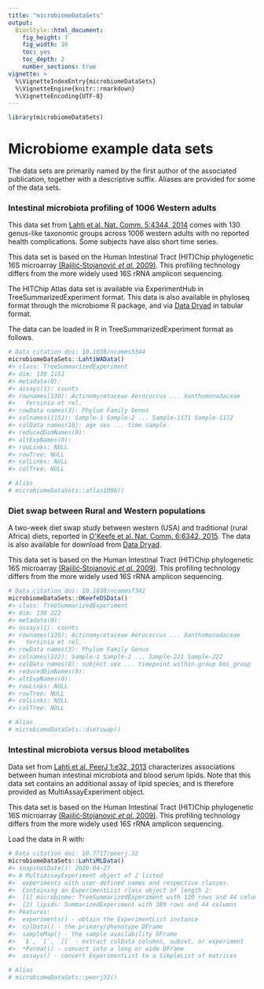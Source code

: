 ```yaml
---
title: "microbiomeDataSets"
output: 
  BiocStyle::html_document:
    fig_height: 7
    fig_width: 10
    toc: yes
    toc_depth: 2
    number_sections: true
vignette: >
  %\VignetteIndexEntry{microbiomeDataSets}
  %\VignetteEngine{knitr::rmarkdown}
  %\VignetteEncoding{UTF-8}
---
```





```r
library(microbiomeDataSets)
```


# Microbiome example data sets

The data sets are primarily named by the first author of the
associated publication, together with a descriptive suffix. Aliases
are provided for some of the data sets.


### Intestinal microbiota profiling of 1006 Western adults

This data set from [Lahti et al. Nat. Comm. 5:4344, 2014](http://www.nature.com/ncomms/2014/140708/ncomms5344/full/ncomms5344.html) comes with 130 genus-like taxonomic groups across 1006 western adults with no reported health complications. Some subjects have also short time series.

This data set is based on the Human Intestinal Tract (HIT)Chip
phylogenetic 16S microarray [(Rajilić‐Stojanović _et al._
2009)](https://doi.org/10.1111/j.1462-2920.2009.01900.x). This
profiling technology differs from the more widely used 16S rRNA
amplicon sequencing.

The HITChip Atlas data set is available via ExperimentHub in
TreeSummarizedExperiment format. This data is also available in
phyloseq format through the microbiome R package, and via [Data
Dryad](http://doi.org/10.5061/dryad.pk75d) in tabular format.

The data can be loaded in R in TreeSummarizedExperiment format as
follows.


```r
# Data citation doi: 10.1038/ncomms5344
microbiomeDataSets::LahtiWAData()
#> class: TreeSummarizedExperiment 
#> dim: 130 1151 
#> metadata(0):
#> assays(1): counts
#> rownames(130): Actinomycetaceae Aerococcus ... Xanthomonadaceae
#>   Yersinia et rel.
#> rowData names(3): Phylum Family Genus
#> colnames(1151): Sample-1 Sample-2 ... Sample-1171 Sample-1172
#> colData names(10): age sex ... time sample
#> reducedDimNames(0):
#> altExpNames(0):
#> rowLinks: NULL
#> rowTree: NULL
#> colLinks: NULL
#> colTree: NULL

# Alias
# microbiomeDataSets::atlas1006()
```

### Diet swap between Rural and Western populations

A two-week diet swap study between western (USA) and traditional
(rural Africa) diets, reported in [O'Keefe et al. Nat. Comm. 6:6342,
2015](http://dx.doi.org/10.1038/ncomms7342). The data is also
available for download from [Data
Dryad](http://dx.doi.org/10.5061/dryad.1mn1n). 

This data set is based on the Human Intestinal Tract (HIT)Chip
phylogenetic 16S microarray [(Rajilić‐Stojanović _et al._
2009)](https://doi.org/10.1111/j.1462-2920.2009.01900.x). This
profiling technology differs from the more widely used 16S rRNA
amplicon sequencing.


```r
# Data citation doi: 10.1038/ncomms7342
microbiomeDataSets::OKeefeDSData()
#> class: TreeSummarizedExperiment 
#> dim: 130 222 
#> metadata(0):
#> assays(1): counts
#> rownames(130): Actinomycetaceae Aerococcus ... Xanthomonadaceae
#>   Yersinia et rel.
#> rowData names(3): Phylum Family Genus
#> colnames(222): Sample-1 Sample-2 ... Sample-221 Sample-222
#> colData names(8): subject sex ... timepoint.within.group bmi_group
#> reducedDimNames(0):
#> altExpNames(0):
#> rowLinks: NULL
#> rowTree: NULL
#> colLinks: NULL
#> colTree: NULL

# Alias
# microbiomeDataSets::dietswap()
```

### Intestinal microbiota versus blood metabolites

Data set from [Lahti et al. PeerJ 1:e32,
2013](https://doi.org/10.7717/peerj.32) characterizes associations
between human intestinal microbiota and blood serum lipids. Note that
this data set contains an additional assay of lipid species, and is
therefore provided as MultiAssayExperiment object.

This data set is based on the Human Intestinal Tract (HIT)Chip
phylogenetic 16S microarray [(Rajilić‐Stojanović _et al._
2009)](https://doi.org/10.1111/j.1462-2920.2009.01900.x). This
profiling technology differs from the more widely used 16S rRNA
amplicon sequencing.

Load the data in R with:


```r
# Data citation doi: 10.7717/peerj.32
microbiomeDataSets::LahtiMLData()
#> snapshotDate(): 2020-04-27
#> A MultiAssayExperiment object of 2 listed
#>  experiments with user-defined names and respective classes.
#>  Containing an ExperimentList class object of length 2:
#>  [1] microbiome: TreeSummarizedExperiment with 130 rows and 44 columns
#>  [2] lipids: SummarizedExperiment with 389 rows and 44 columns
#> Features:
#>  experiments() - obtain the ExperimentList instance
#>  colData() - the primary/phenotype DFrame
#>  sampleMap() - the sample availability DFrame
#>  `$`, `[`, `[[` - extract colData columns, subset, or experiment
#>  *Format() - convert into a long or wide DFrame
#>  assays() - convert ExperimentList to a SimpleList of matrices

# Alias
# microbiomeDataSets::peerj32()
```
